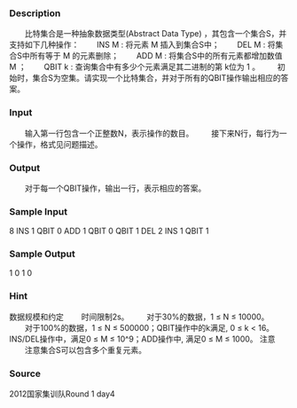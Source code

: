 
### Description
　　比特集合是一种抽象数据类型(Abstract Data Type) ，其包含一个集合S，并支持如下几种操作：
　　INS M : 将元素 M 插入到集合S中；
　　DEL M : 将集合S中所有等于 M 的元素删除；
　　ADD M : 将集合S中的所有元素都增加数值M ；
　　QBIT k : 查询集合中有多少个元素满足其二进制的第 k位为 1 。
　　初始时，集合S为空集。请实现一个比特集合，并对于所有的QBIT操作输出相应的答案。
### Input
　　输入第一行包含一个正整数N，表示操作的数目。
　　接下来N行，每行为一个操作，格式见问题描述。
### Output
　　对于每一个QBIT操作，输出一行，表示相应的答案。
### Sample Input
8
INS 1
QBIT 0
ADD 1
QBIT 0
QBIT 1
DEL 2
INS 1
QBIT 1

### Sample Output
1
0
1
0

### Hint
数据规模和约定
　　时间限制2s。
　　对于30%的数据，1 ≤ N ≤ 10000。
　　对于100%的数据，1 ≤ N ≤ 500000；QBIT操作中的k满足, 0 ≤ k < 16。INS/DEL操作中，满足0 ≤ M ≤ 10^9；ADD操作中, 满足0 ≤ M ≤ 1000。
注意
　　注意集合S可以包含多个重复元素。
 
### Source
2012国家集训队Round 1 day4